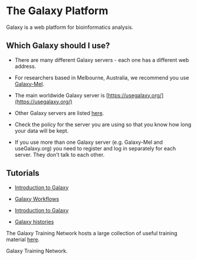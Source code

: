 
# The Galaxy Platform

Galaxy is a web platform for bioinformatics analysis. 


## Which Galaxy should I use?

- There are many different Galaxy servers - each one has a different web address.
    
- For researchers based in Melbourne, Australia, we recommend you use [Galaxy-Mel](https://galaxy-mel.genome.edu.au/galaxy/).

- The main worldwide Galaxy server is [https://usegalaxy.org/](https://usegalaxy.org/)

- Other Galaxy servers are listed [here](https://galaxyproject.org/public-galaxy-servers/).

- Check the policy for the server you are using so that you know how long your data will be kept. 

- If you use more than one Galaxy server (e.g. Galaxy-Mel and useGalaxy.org) you need to register and log in separately for each server. They don't talk to each other. 

## Tutorials

<!-- to do: check these run on Galaxy-Mel (or Galaxy-Au) - especially the GTN ones -->

* [Introduction to Galaxy](../../tutorials/galaxy_101/galaxy_101.md) 

* [Galaxy Workflows](../tutorials/galaxy-worklows/galaxy-workflows) 
* [Introduction to Galaxy](http://galaxyproject.github.io/training-material/topics/introduction/tutorials/galaxy-intro-101/tutorial.html)
* [Galaxy histories](http://galaxyproject.github.io/training-material/topics/introduction/tutorials/galaxy-intro-history/tutorial.html)


The Galaxy Training Network hosts a large collection of useful training material [here](http://galaxyproject.github.io/training-material/).


Galaxy Training Network. 










